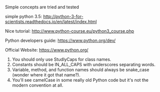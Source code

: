 Simple concepts are tried and tested<br>

simple python 3.5: http://python-3-for-scientists.readthedocs.io/en/latest/index.html

Nice tutorial: http://www.python-course.eu/python3_course.php

Python developers guide: https://www.python.org/dev/
 
Official Website: https://www.python.org/


1. You should only use StudlyCaps for class names. 
2. Constants should be IN_ALL_CAPS with underscores separating words. 
3. Variable, method, and function names should always be snake_case (wonder where it got that name?). 
4. You'll see camelCase in some really old Python code but it's not the modern convention at all.
